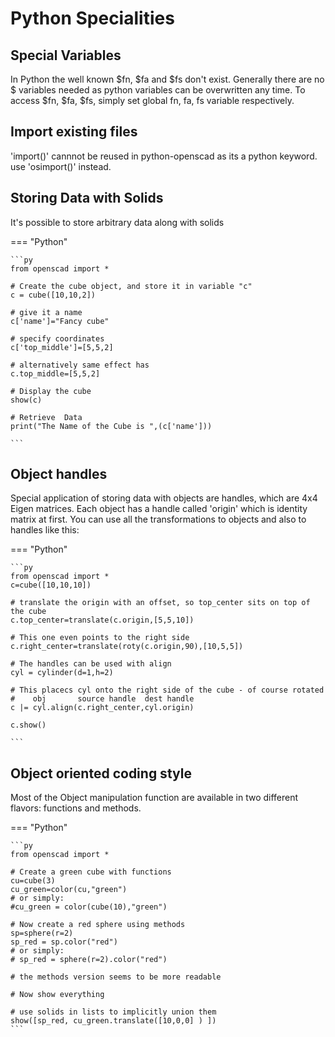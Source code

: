# Python Specialities

## Special Variables

In Python the well known $fn, $fa  and $fs don't exist.
Generally there are no $ variables needed as python variables can be overwritten any time.
To access $fn, $fa, $fs, simply set global fn, fa, fs variable respectively.

## Import existing files

'import()' cannnot be reused in python-openscad as its a python keyword. use 'osimport()' instead.

## Storing Data with Solids

It's possible to store arbitrary data along with solids

=== "Python"

    ```py
    from openscad import *

    # Create the cube object, and store it in variable "c"
    c = cube([10,10,2])

    # give it a name
    c['name']="Fancy cube"

    # specify coordinates
    c['top_middle']=[5,5,2]

    # alternatively same effect has
    c.top_middle=[5,5,2]

    # Display the cube
    show(c)

    # Retrieve  Data
    print("The Name of the Cube is ",(c['name']))

    ```

## Object handles

Special application of storing data with objects are handles, which are 4x4 Eigen matrices.
Each object has a handle called 'origin' which is identity matrix at first. 
You can use all the transformations to objects and also to handles like this:


=== "Python"

    ```py
    from openscad import *
    c=cube([10,10,10])

    # translate the origin with an offset, so top_center sits on top of the cube
    c.top_center=translate(c.origin,[5,5,10])
    
    # This one even points to the right side
    c.right_center=translate(roty(c.origin,90),[10,5,5])

    # The handles can be used with align
    cyl = cylinder(d=1,h=2)

    # This placecs cyl onto the right side of the cube - of course rotated
    #    obj       source handle  dest handle
    c |= cyl.align(c.right_center,cyl.origin)

    c.show()

    ```

## Object oriented coding style

Most of the Object manipulation function are available in two different flavors: functions and methods.

=== "Python"

    ```py
    from openscad import *

    # Create a green cube with functions
    cu=cube(3)
    cu_green=color(cu,"green")
    # or simply:
    #cu_green = color(cube(10),"green")

    # Now create a red sphere using methods
    sp=sphere(r=2)
    sp_red = sp.color("red")
    # or simply:
    # sp_red = sphere(r=2).color("red")

    # the methods version seems to be more readable

    # Now show everything
    
    # use solids in lists to implicitly union them
    show([sp_red, cu_green.translate([10,0,0] ) ])
    ```




